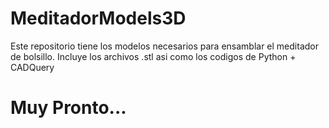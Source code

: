 # MeditadorModels3D
Este repositorio tiene los modelos necesarios para ensamblar el meditador de bolsillo. Incluye los archivos .stl asi como los codigos de Python + CADQuery

# Muy Pronto...
